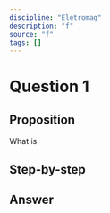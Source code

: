 ```yaml
---
discipline: "Eletromag"
description: "f"
source: "f"
tags: []
---
```


# Question 1

## Proposition
What is

## Step-by-step


## Answer


